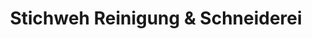 ---
title: "Stichweh Reinigung & Schneiderei"
url: /bremen/stichweh-reinigung-und-schneiderei-hans-bredow-strasse/
shop: Wäscherei
---